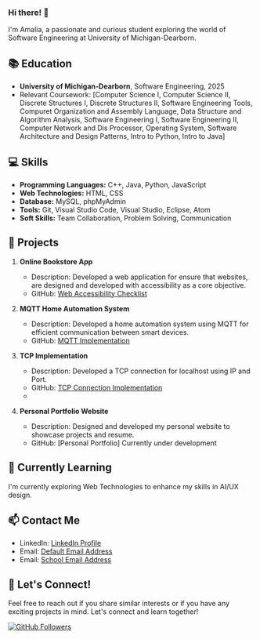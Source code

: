 ### Hi there! 👋

I'm Amalia, a passionate and curious student exploring the world of Software Engineering at University of Michigan-Dearborn. 

## 📚 Education

- **University of Michigan-Dearborn**, Software Engineering, 2025
- Relevant Coursework: [Computer Science I, Computer Science II, Discrete Structures I, Discrete Structures II, Software Engineering Tools, Compuret Organization and Assembly Language, Data Structure and Algorithm Analysis, Software Engineering I, Software Engineering II, Computer Network and Dis Processor, Operating System, Software Architecture and Design Patterns, Intro to Python, Intro to Java]

## 💻 Skills

- **Programming Languages:** C++, Java, Python, JavaScript
- **Web Technologies:** HTML, CSS
- **Database:** MySQL, phpMyAdmin
- **Tools:** Git, Visual Studio Code, Visual Studio, Eclipse, Atom
- **Soft Skills:** Team Collaboration, Problem Solving, Communication

## 🚀 Projects

1. **Online Bookstore App**
   - Description: Developed a web application for ensure that websites, are designed and developed with accessibility as a core objective.
   - GitHub: [Web Accessibility Checklist](https://github.com/Amaliajamaludin/CIS375-FinalProject)

2. **MQTT Home Automation System**
   - Description: Developed a home automation system using MQTT for efficient communication between smart devices.
   - GitHub: [MQTT Implementation](https://github.com/Amaliajamaludin/MQTT)

3. **TCP Implementation**
   - Description: Developed a TCP connection for localhost using IP and Port.
   - GitHub: [TCP Connection Implementation](https://github.com/Amaliajamaludin/TCPUDP)
   - 

4. **Personal Portfolio Website**
   - Description: Designed and developed my personal website to showcase projects and resume.
   - GitHub: [Personal Portfolio] Currently under development 

## 🌱 Currently Learning

I'm currently exploring Web Technologies to enhance my skills in AI/UX design.

## 📫 Contact Me

- LinkedIn: [LinkedIn Profile](www.linkedin.com/in/amaliajamaludin)
- Email: [Default Email Address](mailto:amaliajamaludin@gmail.com)
- Email: [School Email Address](mailto:namaliaj@umich.edu)

## 🤝 Let's Connect!

Feel free to reach out if you share similar interests or if you have any exciting projects in mind. Let's connect and learn together!

[![GitHub Followers](https://img.shields.io/github/followers/Amaliajamaludin?label=Follow&style=social)](https://github.com/Amaliajamaludin)




